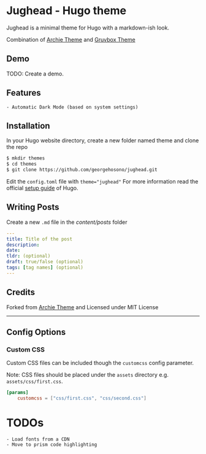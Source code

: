 # Jughead - Hugo theme
Jughead is a minimal theme for Hugo with a markdown-ish look.

Combination of [Archie Theme](https://github.com/athul/archie) and [Gruvbox Theme](https://github.com/schnerring/hugo-theme-gruvbox)

## Demo

TODO: Create a demo.

## Features
	- Automatic Dark Mode (based on system settings)

## Installation
In your Hugo website directory, create a new folder named theme and clone the repo
```bash
$ mkdir themes
$ cd themes
$ git clone https://github.com/georgehosono/jughead.git
```
Edit the `config.toml` file with `theme="jughead"`
For more information read the official [setup guide](https://gohugo.io/installation/) of Hugo.

## Writing Posts
Create a new `.md` file in the *content/posts* folder
```yml
---
title: Title of the post
description:
date:
tldr: (optional)
draft: true/false (optional)
tags: [tag names] (optional)
---
```

## Credits
Forked from [Archie Theme](https://github.com/athul/archie) and Licensed under MIT License

----

## Config Options

### Custom CSS
Custom CSS files can be included though the `customcss` config parameter.

Note: CSS files should be placed under the `assets` directory e.g. `assets/css/first.css`.

```toml
[params]
	customcss = ["css/first.css", "css/second.css"]
```

# TODOs
	- Load fonts from a CDN
	- Move to prism code highlighting
